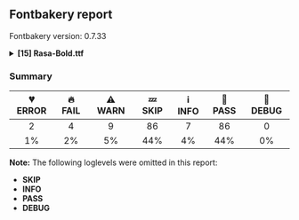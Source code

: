 ## Fontbakery report

Fontbakery version: 0.7.33

<details>
<summary><b>[15] Rasa-Bold.ttf</b></summary>
<details>
<summary>💔 <b>ERROR:</b> Show hinting filesize impact.</summary>

* [com.google.fonts/check/hinting_impact](https://font-bakery.readthedocs.io/en/latest/fontbakery/profiles/googlefonts.html#com.google.fonts/check/hinting_impact)
<pre>--- Rationale ---

This check is merely informative, displaying and useful comparison of filesizes
of hinted versus unhinted font files.


</pre>

* 💔 **ERROR** The condition <FontBakeryCondition:hinting_stats> had an error: OSError: Could not find the libc shared library

</details>
<details>
<summary>💔 <b>ERROR:</b> Font has old ttfautohint applied?</summary>

* [com.google.fonts/check/old_ttfautohint](https://font-bakery.readthedocs.io/en/latest/fontbakery/profiles/googlefonts.html#com.google.fonts/check/old_ttfautohint)
<pre>--- Rationale ---

This check finds which version of ttfautohint was used, by inspecting name
table entries and then finds which version of ttfautohint is currently
installed in the system.


</pre>

* 💔 **ERROR** The check <FontBakeryCheck:com.google.fonts/check/old_ttfautohint> had an error: FailedConditionError: The condition <FontBakeryCondition:hinting_stats> had an error: OSError: Could not find the libc shared library

</details>
<details>
<summary>🔥 <b>FAIL:</b> Check license file has good copyright string.</summary>

* [com.google.fonts/check/license/OFL_copyright](https://font-bakery.readthedocs.io/en/latest/fontbakery/profiles/googlefonts.html#com.google.fonts/check/license/OFL_copyright)
<pre>--- Rationale ---

An OFL.txt file&#x27;s first line should be the font copyright e.g:
&quot;Copyright 2019 The Montserrat Project Authors
(https://github.com/julietaula/montserrat)&quot;


</pre>

* 🔥 **FAIL** First line in license file does not match expected format: "copyright 2010 yrsa and rasa project authors (info@rosettatype.com)"

</details>
<details>
<summary>🔥 <b>FAIL:</b> Check copyright namerecords match license file.</summary>

* [com.google.fonts/check/name/license](https://font-bakery.readthedocs.io/en/latest/fontbakery/profiles/googlefonts.html#com.google.fonts/check/name/license)
<pre>--- Rationale ---

A known licensing description must be provided in the NameID 14 (LICENSE
DESCRIPTION) entries of the name table.

The source of truth for this check (to determine which license is in use) is a
file placed side-by-side to your font project including the licensing terms.

Depending on the chosen license, one of the following string snippets is
expected to be found on the NameID 13 (LICENSE DESCRIPTION) entries of the name
table:
- &quot;This Font Software is licensed under the SIL Open Font License, Version 1.1.
This license is available with a FAQ at: https://scripts.sil.org/OFL&quot;
- &quot;Licensed under the Apache License, Version 2.0&quot;
- &quot;Licensed under the Ubuntu Font Licence 1.0.&quot;


Currently accepted licenses are Apache or Open Font License.
For a small set of legacy families the Ubuntu Font License may be acceptable as
well.

When in doubt, please choose OFL for new font projects.


</pre>

* 🔥 **FAIL** License file LICENSE.txt exists but NameID 13 (LICENSE DESCRIPTION) value on platform 3 (WINDOWS) is not specified for that. Value was: "This Font Software is licensed under the SIL Open Font License, Version 1.1. This license is available with a FAQ at: https://scripts.sil.org/OFL" Must be changed to "Licensed under the Apache License, Version 2.0" [code: wrong]

</details>
<details>
<summary>🔥 <b>FAIL:</b> Copyright notices match canonical pattern in fonts</summary>

* [com.google.fonts/check/font_copyright](https://font-bakery.readthedocs.io/en/latest/fontbakery/profiles/googlefonts.html#com.google.fonts/check/font_copyright)

* 🔥 **FAIL** Name Table entry: Copyright notices should match a pattern similar to: "Copyright 2019 The Familyname Project Authors (git url)"
But instead we have got:
"Copyright 2010 Yrsa and Rasa Project Authors (info@rosettatype.com)" [code: bad-notice-format]

</details>
<details>
<summary>🔥 <b>FAIL:</b> Check if the vertical metrics of a family are similar to the same family hosted on Google Fonts.</summary>

* [com.google.fonts/check/vertical_metrics_regressions](https://font-bakery.readthedocs.io/en/latest/fontbakery/profiles/googlefonts.html#com.google.fonts/check/vertical_metrics_regressions)
<pre>--- Rationale ---

If the family already exists on Google Fonts, we need to ensure that the
checked family&#x27;s vertical metrics are similar. This check will test the
following schema which was outlined in Fontbakery issue #1162 [1]:

- The family should visually have the same vertical metrics as the Regular
style hosted on Google Fonts.
- If the family on Google Fonts has differing hhea and typo metrics, the family
being checked should use the typo metrics for both the hhea and typo entries.
- If the family on Google Fonts has use typo metrics not enabled and the family
being checked has it enabled, the hhea and typo metrics should use the family
on Google Fonts winAscent and winDescent values.
- If the upms differ, the values must be scaled so the visual appearance is the
same.

[1] https://github.com/googlefonts/fontbakery/issues/1162


</pre>

* 🔥 **FAIL** Rasa Bold: OS/2 sTypoAscender is 971 when it should be 728 [code: bad-typo-ascender]
* 🔥 **FAIL** Rasa Bold: OS/2 sTypoDescender is -423 when it should be -272 [code: bad-typo-descender]
* 🔥 **FAIL** Rasa Bold: hhea Ascender is 971 when it should be 728 [code: bad-hhea-ascender]
* 🔥 **FAIL** Rasa Bold: hhea Descender is -423 when it should be -272 [code: bad-hhea-descender]

</details>
<details>
<summary>⚠ <b>WARN:</b> Glyphs are similiar to Google Fonts version?</summary>

* [com.google.fonts/check/production_glyphs_similarity](https://font-bakery.readthedocs.io/en/latest/fontbakery/profiles/googlefonts.html#com.google.fonts/check/production_glyphs_similarity)

* ⚠ **WARN** Following glyphs differ greatly from Google Fonts version: [at, currency, dollar, dollar.tf, eng, guillemotright.gujr, guilsinglright.gujr, m, minute, n, nacute, napostrophe, ncaron, ntilde, oe, percent, perthousand, second, trademark, uni1E9E, uni20B9, uni20B9.tf, uni20BA, uni20BA.tf, w, wacute, wcircumflex, wdieresis, wgrave, yen]

</details>
<details>
<summary>⚠ <b>WARN:</b> Check if each glyph has the recommended amount of contours.</summary>

* [com.google.fonts/check/contour_count](https://font-bakery.readthedocs.io/en/latest/fontbakery/profiles/googlefonts.html#com.google.fonts/check/contour_count)
<pre>--- Rationale ---

Visually QAing thousands of glyphs by hand is tiring. Most glyphs can only be
constructured in a handful of ways. This means a glyph&#x27;s contour count will
only differ slightly amongst different fonts, e.g a &#x27;g&#x27; could either be 2 or 3
contours, depending on whether its double story or single story.

However, a quotedbl should have 2 contours, unless the font belongs to a
display family.

This check currently does not cover variable fonts because there&#x27;s plenty of
alternative ways of constructing glyphs with multiple outlines for each feature
in a VarFont. The expected contour count data for this check is currently
optimized for the typical construction of glyphs in static fonts.


</pre>

* ⚠ **WARN** This check inspects the glyph outlines and detects the total number of contours in each of them. The expected values are infered from the typical ammounts of contours observed in a large collection of reference font families. The divergences listed below may simply indicate a significantly different design on some of your glyphs. On the other hand, some of these may flag actual bugs in the font such as glyphs mapped to an incorrect codepoint. Please consider reviewing the design and codepoint assignment of these to make sure they are correct.

The following glyphs do not have the recommended number of contours:

Glyph name: uni1E08	Contours detected: 3	Expected: 2
Glyph name: uni1E09	Contours detected: 3	Expected: 2
Glyph name: uni1E1C	Contours detected: 3	Expected: 2
Glyph name: uni1E1D	Contours detected: 4	Expected: 3
Glyph name: uni200C	Contours detected: 1	Expected: 0
Glyph name: uni200D	Contours detected: 1	Expected: 0
Glyph name: uni1E08	Contours detected: 3	Expected: 2
Glyph name: uni1E09	Contours detected: 3	Expected: 2
Glyph name: uni1E1C	Contours detected: 3	Expected: 2
Glyph name: uni1E1D	Contours detected: 4	Expected: 3
Glyph name: uni200C	Contours detected: 1	Expected: 0
Glyph name: uni200D	Contours detected: 1	Expected: 0 [code: contour-count]

</details>
<details>
<summary>⚠ <b>WARN:</b> Are there caret positions declared for every ligature?</summary>

* [com.google.fonts/check/ligature_carets](https://font-bakery.readthedocs.io/en/latest/fontbakery/profiles/googlefonts.html#com.google.fonts/check/ligature_carets)
<pre>--- Rationale ---

All ligatures in a font must have corresponding caret (text cursor) positions
defined in the GDEF table, otherwhise, users may experience issues with caret
rendering.

If using GlyphsApp, ligature carets can be set directly on canvas by accessing
the `Glyph -&gt; Set Anchors` menu option or by pressing the `Cmd+U` keyboard
shortcut.

If designing with UFOs, (as of Oct 2020) ligature carets are not yet compiled
by ufo2ft, and therefore will not build via FontMake. See
googlefonts/ufo2ft/issues/329


</pre>

* ⚠ **WARN** This font lacks caret position values for ligature glyphs on its GDEF table. [code: lacks-caret-pos]

</details>
<details>
<summary>⚠ <b>WARN:</b> Is there kerning info for non-ligated sequences?</summary>

* [com.google.fonts/check/kerning_for_non_ligated_sequences](https://font-bakery.readthedocs.io/en/latest/fontbakery/profiles/googlefonts.html#com.google.fonts/check/kerning_for_non_ligated_sequences)
<pre>--- Rationale ---

Fonts with ligatures should have kerning on the corresponding non-ligated
sequences for text where ligatures aren&#x27;t used (eg
https://github.com/impallari/Raleway/issues/14).


</pre>

* ⚠ **WARN** GPOS table lacks kerning info for the following non-ligated sequences:
	- f + i
	- i + j
	- j + t
	- germandbls + i
	- f.ascender + i
	- f.f + i

   [code: lacks-kern-info]

</details>
<details>
<summary>⚠ <b>WARN:</b> Glyph names are all valid?</summary>

* [com.google.fonts/check/valid_glyphnames](https://font-bakery.readthedocs.io/en/latest/fontbakery/profiles/universal.html#com.google.fonts/check/valid_glyphnames)
<pre>--- Rationale ---

Microsoft&#x27;s recommendations for OpenType Fonts states the following:

&#x27;NOTE: The PostScript glyph name must be no longer than 31 characters, include
only uppercase or lowercase English letters, European digits, the period or the
underscore, i.e. from the set [A-Za-z0-9_.] and should start with a letter,
except the special glyph name &quot;.notdef&quot; which starts with a period.&#x27;

https://docs.microsoft.com/en-us/typography/opentype/spec/recom#post-table


In practice, though, particularly in modern environments, glyph names can be as
long as 63 characters.
According to the &quot;Adobe Glyph List Specification&quot; available at:

https://github.com/adobe-type-tools/agl-specification


</pre>

* ⚠ **WARN** The following glyph names may be too long for some legacy systems which may expect a maximum 31-char length limit:
gjMatraCandraO_gjReph_gjAnusvara and gjMatraCandraE_gjReph_gjAnusvara [code: legacy-long-names]

</details>
<details>
<summary>⚠ <b>WARN:</b> Check mark characters are in GDEF mark glyph class</summary>

* [com.google.fonts/check/gdef_mark_chars](https://font-bakery.readthedocs.io/en/latest/fontbakery/profiles/gdef.html#com.google.fonts/check/gdef_mark_chars)
<pre>--- Rationale ---

Mark characters should be in the GDEF mark glyph class.


</pre>

* ⚠ **WARN** The following mark characters could be in the GDEF mark glyph class:
	 U+0335, U+0A83, U+0ABE, U+0ABF, U+0AC0, U+0AC9, U+0ACB and U+0ACC [code: mark-chars]

</details>
<details>
<summary>⚠ <b>WARN:</b> Do any segments have colinear vectors?</summary>

* [com.google.fonts/check/outline_colinear_vectors](https://font-bakery.readthedocs.io/en/latest/fontbakery/profiles/<Section: Outline Correctness Checks>.html#com.google.fonts/check/outline_colinear_vectors)
<pre>--- Rationale ---

This test looks for consecutive line segments which have the same angle. This
normally happens if an outline point has been added by accident.

This test is not run for variable fonts, as they may legitimately have colinear
vectors.


</pre>

* ⚠ **WARN** The following glyphs have colinear vectors:
	* arrowboth: L<<198.0,323.0>--<258.0,329.0>> -> L<<258.0,329.0>--<717.0,329.0>>
	* arrowboth: L<<258.0,329.0>--<717.0,329.0>> -> L<<717.0,329.0>--<777.0,323.0>>
	* arrowboth: L<<717.0,243.0>--<258.0,243.0>> -> L<<258.0,243.0>--<198.0,249.0>>
	* arrowdown: L<<322.0,205.0>--<328.0,265.0>> -> L<<328.0,265.0>--<328.0,538.0>>
	* arrowleft: L<<197.0,322.0>--<258.0,328.0>> -> L<<258.0,328.0>--<531.0,328.0>>
	* arrowup: L<<322.0,380.0>--<328.0,320.0>> -> L<<328.0,320.0>--<328.0,47.0>>
	* arrowupdown: L<<322.0,573.0>--<328.0,512.0>> -> L<<328.0,512.0>--<328.0,54.0>>
	* arrowupdown: L<<328.0,512.0>--<328.0,54.0>> -> L<<328.0,54.0>--<322.0,-7.0>>
	* dagger: L<<119.0,413.0>--<113.0,503.0>> -> L<<113.0,503.0>--<113.0,573.0>>
	* dagger: L<<251.0,573.0>--<251.0,503.0>> -> L<<251.0,503.0>--<245.0,413.0>> and 25 more. [code: found-colinear-vectors]

</details>
<details>
<summary>⚠ <b>WARN:</b> Do outlines contain any jaggy segments?</summary>

* [com.google.fonts/check/outline_jaggy_segments](https://font-bakery.readthedocs.io/en/latest/fontbakery/profiles/<Section: Outline Correctness Checks>.html#com.google.fonts/check/outline_jaggy_segments)
<pre>--- Rationale ---

This test heuristically detects outline segments which form a particularly
small angle, indicative of an outline error. This may cause false positives in
cases such as extreme ink traps, so should be regarded as advisory and backed
up by manual inspection.


</pre>

* ⚠ **WARN** The following glyphs have jaggy segments:
	* aogonek: L<<327.0,-5.0>--<327.0,-5.0>>/B<<327.0,-5.0>-<306.0,-1.0>-<291.0,10.0>> = 10.784297867562596
	* at.case: B<<459.5,200.0>-<461.0,220.0>-<464.0,241.0>>/B<<464.0,241.0>-<440.0,157.0>-<406.0,117.0>> = 7.815293546766825
	* at: B<<459.5,110.0>-<461.0,130.0>-<464.0,151.0>>/B<<464.0,151.0>-<440.0,67.0>-<406.0,27.0>> = 7.815293546766825
	* gjDGha.ss01: L<<204.0,171.0>--<204.0,171.0>>/B<<204.0,171.0>-<165.0,172.0>-<142.5,152.5>> = 1.4688007143857
	* three.dnom: B<<290.0,219.0>-<260.0,197.0>-<225.0,192.0>>/B<<225.0,192.0>-<253.0,192.0>-<278.0,183.5>> = 8.13010235415596
	* three.lf.tf: B<<373.5,355.0>-<336.0,318.0>-<277.0,306.0>>/B<<277.0,306.0>-<315.0,308.0>-<352.5,294.0>> = 8.483775513402376
	* three.lf: B<<364.5,355.0>-<327.0,318.0>-<268.0,306.0>>/B<<268.0,306.0>-<306.0,308.0>-<343.5,294.0>> = 8.483775513402376
	* three.numr: B<<290.0,446.0>-<260.0,424.0>-<225.0,419.0>>/B<<225.0,419.0>-<253.0,419.0>-<278.0,410.5>> = 8.13010235415596
	* three.tf: B<<356.5,315.5>-<322.0,282.0>-<272.0,269.0>>/B<<272.0,269.0>-<307.0,271.0>-<341.0,259.5>> = 11.303728274855175
	* three: B<<337.5,315.5>-<303.0,282.0>-<253.0,269.0>>/B<<253.0,269.0>-<288.0,271.0>-<322.0,259.5>> = 11.303728274855175 and 6 more. [code: found-jaggy-segments]

</details>
<details>
<summary>⚠ <b>WARN:</b> Do outlines contain any semi-vertical or semi-horizontal lines?</summary>

* [com.google.fonts/check/outline_semi_vertical](https://font-bakery.readthedocs.io/en/latest/fontbakery/profiles/<Section: Outline Correctness Checks>.html#com.google.fonts/check/outline_semi_vertical)
<pre>--- Rationale ---

This test detects line segments which are nearly, but not quite, exactly
horizontal or vertical. Sometimes such lines are created by design, but often
they are indicative of a design error.

This test is disabled for italic styles, which often contain nearly-upright
lines.


</pre>

* ⚠ **WARN** The following glyphs have semi-vertical/semi-horizontal lines:
	* bar: L<<168.0,693.0>--<167.0,-116.0>>
	* estimated: L<<472.0,237.0>--<176.0,238.0>>
	* gjJh: L<<389.0,368.0>--<388.0,507.0>>
	* gjJhRa: L<<400.0,368.0>--<399.0,507.0>>
	* gjJha: L<<389.0,368.0>--<388.0,507.0>>
	* gjVocalicL: L<<356.0,372.0>--<355.0,507.0>>
	* gjVocalicLl: L<<356.0,372.0>--<355.0,507.0>>
	* pi: L<<186.0,423.0>--<511.0,425.0>> and uni018F: L<<43.0,287.0>--<385.0,286.0>> [code: found-semi-vertical]

</details>
<br>
</details>

### Summary

| 💔 ERROR | 🔥 FAIL | ⚠ WARN | 💤 SKIP | ℹ INFO | 🍞 PASS | 🔎 DEBUG |
|:-----:|:----:|:----:|:----:|:----:|:----:|:----:|
| 2 | 4 | 9 | 86 | 7 | 86 | 0 |
| 1% | 2% | 5% | 44% | 4% | 44% | 0% |

**Note:** The following loglevels were omitted in this report:
* **SKIP**
* **INFO**
* **PASS**
* **DEBUG**
